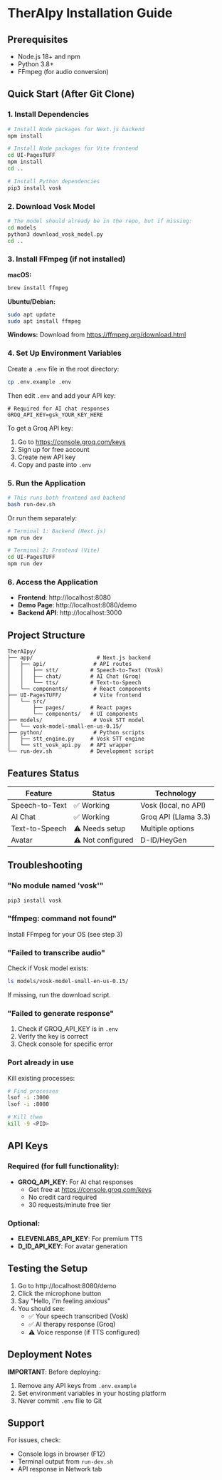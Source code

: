 # TherAIpy Installation Guide

## Prerequisites
- Node.js 18+ and npm
- Python 3.8+
- FFmpeg (for audio conversion)

## Quick Start (After Git Clone)

### 1. Install Dependencies

```bash
# Install Node packages for Next.js backend
npm install

# Install Node packages for Vite frontend
cd UI-PagesTUFF
npm install
cd ..

# Install Python dependencies
pip3 install vosk
```

### 2. Download Vosk Model

```bash
# The model should already be in the repo, but if missing:
cd models
python3 download_vosk_model.py
cd ..
```

### 3. Install FFmpeg (if not installed)

**macOS:**
```bash
brew install ffmpeg
```

**Ubuntu/Debian:**
```bash
sudo apt update
sudo apt install ffmpeg
```

**Windows:**
Download from https://ffmpeg.org/download.html

### 4. Set Up Environment Variables

Create a `.env` file in the root directory:

```bash
cp .env.example .env
```

Then edit `.env` and add your API key:

```
# Required for AI chat responses
GROQ_API_KEY=gsk_YOUR_KEY_HERE
```

To get a Groq API key:
1. Go to https://console.groq.com/keys
2. Sign up for free account
3. Create new API key
4. Copy and paste into `.env`

### 5. Run the Application

```bash
# This runs both frontend and backend
bash run-dev.sh
```

Or run them separately:

```bash
# Terminal 1: Backend (Next.js)
npm run dev

# Terminal 2: Frontend (Vite)
cd UI-PagesTUFF
npm run dev
```

### 6. Access the Application

- **Frontend**: http://localhost:8080
- **Demo Page**: http://localhost:8080/demo
- **Backend API**: http://localhost:3000

## Project Structure

```
TherAIpy/
├── app/                    # Next.js backend
│   ├── api/               # API routes
│   │   ├── stt/          # Speech-to-Text (Vosk)
│   │   ├── chat/         # AI Chat (Groq)
│   │   └── tts/          # Text-to-Speech
│   └── components/        # React components
├── UI-PagesTUFF/          # Vite frontend
│   └── src/
│       ├── pages/        # React pages
│       └── components/   # UI components
├── models/                # Vosk STT model
│   └── vosk-model-small-en-us-0.15/
├── python/                # Python scripts
│   ├── stt_engine.py     # Vosk STT engine
│   └── stt_vosk_api.py   # API wrapper
└── run-dev.sh            # Development script

```

## Features Status

| Feature | Status | Technology |
|---------|--------|------------|
| Speech-to-Text | ✅ Working | Vosk (local, no API) |
| AI Chat | ✅ Working | Groq API (Llama 3.3) |
| Text-to-Speech | ⚠️ Needs setup | Multiple options |
| Avatar | ⚠️ Not configured | D-ID/HeyGen |

## Troubleshooting

### "No module named 'vosk'"
```bash
pip3 install vosk
```

### "ffmpeg: command not found"
Install FFmpeg for your OS (see step 3)

### "Failed to transcribe audio"
Check if Vosk model exists:
```bash
ls models/vosk-model-small-en-us-0.15/
```
If missing, run the download script.

### "Failed to generate response" 
1. Check if GROQ_API_KEY is in `.env`
2. Verify the key is correct
3. Check console for specific error

### Port already in use
Kill existing processes:
```bash
# Find processes
lsof -i :3000
lsof -i :8080

# Kill them
kill -9 <PID>
```

## API Keys

### Required (for full functionality):
- **GROQ_API_KEY**: For AI chat responses
  - Get free at https://console.groq.com/keys
  - No credit card required
  - 30 requests/minute free tier

### Optional:
- **ELEVENLABS_API_KEY**: For premium TTS
- **D_ID_API_KEY**: For avatar generation

## Testing the Setup

1. Go to http://localhost:8080/demo
2. Click the microphone button
3. Say "Hello, I'm feeling anxious"
4. You should see:
   - ✅ Your speech transcribed (Vosk)
   - ✅ AI therapy response (Groq)
   - ⚠️ Voice response (if TTS configured)

## Deployment Notes

**IMPORTANT**: Before deploying:
1. Remove any API keys from `.env.example`
2. Set environment variables in your hosting platform
3. Never commit `.env` file to Git

## Support

For issues, check:
- Console logs in browser (F12)
- Terminal output from `run-dev.sh`
- API response in Network tab